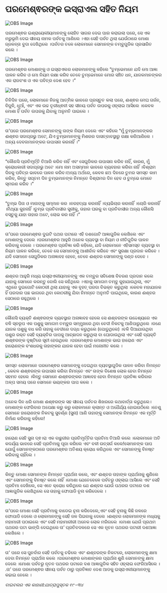 # ପରମେଶ୍ଵରଙ୍କ ଇସ୍ରାଏଲ ସହିତ ନିୟମ

![OBS Image](https://cdn.door43.org/obs/jpg/360px/obs-en-13-01.jpg)

ପରମେଶ୍ଵର ଇଶ୍ରାୟେଲୀୟମାନଙ୍କୁ ଲୋହିତ ସାଗର ଦେଇ ପାର କରାଇଲା ପରେ, ସେ ଏକ ମରୁଭୂମି ଦେଇ ସୀନୟ ନାମକ ପର୍ବତକୁ ଆଣିଲେ ।ଏହା ସେହି ପର୍ବତ ଥିଲା ଯେଉଁଠାରେ ମୋଶା ଜ୍ଜଳନ୍ତା  ବୁଦା ଦେଖିଥିଲେ ।ପର୍ବତର ତଳେ ଲୋକମାନେ ସେମାନଙ୍କ ତମ୍ବୁଗୁଡିକ ପ୍ରସାରିତ କଲେ ।

![OBS Image](https://cdn.door43.org/obs/jpg/360px/obs-en-13-02.jpg)

ପରମେଶ୍ଵର ମୋଶାଙ୍କୁ ଓ ଇସ୍ରାଏଲର ଲୋକମାନଙ୍କୁ କହିଲେ “ତୁମ୍ଭେମାନେ ଯଦି ମୋ ଆଜ୍ଞା ପାଳନ କରିବ ଓ ମୋ ନିୟମ ରକ୍ଷା କରିବ ତେବେ ତୁମ୍ଭେମାନେ ମୋର ସଞ୍ଚିତ ଧନ, ଯାଜକମାନଙ୍କର ଏକ ରାଜବଂଶ ଓ ଏକ ପବିତ୍ର ଦେଶ ହେବ ।” 

![OBS Image](https://cdn.door43.org/obs/jpg/360px/obs-en-13-03.jpg)

ତିନିଦିନ ପରେ, ଲୋକମାନେ ନିଜକୁ ଆତ୍ମିକ ଭାବରେ ପ୍ରସ୍ତୁତ କଲା ପରେ, ଈଶ୍ଵର ମେଘ ଗର୍ଜନ, ବିଜୁଳି, ଧୂଆଁ, ଏବଂ ଏକ ଉଚ୍ଚ ତୂରୀଧ୍ଵନୀ ସହ ସୀନୟ ପର୍ବତ ଉପରକୁ ଓହ୍ଲାଇ ଆସିଲେ ।କେବଳ ମୋଶା ହିଁ ପର୍ବତ ଉପରକୁ ଯିବାକୁ ଅନୁମତି ପାଇଲେ ।

![OBS Image](https://cdn.door43.org/obs/jpg/360px/obs-en-13-04.jpg)

ତା’ପରେ ପରମେଶ୍ଵର ସେମାନଙ୍କୁ ତାଙ୍କ ନିୟମ ଦେଲେ ଏବଂ କହିଲେ “ମୁଁ ତୁମ୍ଭମାନଙ୍କର ଈଶ୍ଵର ସଦାପ୍ରଭୁ ଅଟେ, ଯିଏ ତୁମ୍ଭମାନଙ୍କୁ ମିଶରର ଦାସତ୍ବାବସ୍ଥାରୁ ରକ୍ଷା କରିଆଣିଲେ ।ଅନ୍ୟ ଦେବତାମାନଙ୍କର ଉପାସନା କରନାହିଁ ।”

![OBS Image](https://cdn.door43.org/obs/jpg/360px/obs-en-13-05.jpg)

“କୌଣସି ପ୍ରତିମୂର୍ତ୍ତି ତିଆରି କରିବ ନାହିଁ ଏବଂ ସେଗୁଡିକର ଉପାସନା କରିବ ନାହିଁ, କାରଣ, ମୁଁ କ୍ରୋଧକାରୀ ସଦାପ୍ରଭୁ ଅଟେ ।ମୋ ନାମ ଅସମ୍ମାନ ଭାବରେ ବ୍ୟବହାର କରିବା ନାହିଁ ।ବିଶ୍ରାମ ଦିନକୁ ପବିତ୍ର ଭାବରେ ପାଳନ କରିବ।ଅନ୍ୟ ଅର୍ଥରେ, କେବଳ ଛଅ ଦିନରେ ତୁମର ସମସ୍ତ କାମ କରିବ, କିନ୍ତୁ ସପ୍ତମ ଦିନ ତୁମ୍ଭମାନଙ୍କ ନିମନ୍ତେ ବିଶ୍ରାମର ଦିନ ହେବ ଓ ତୁମ୍ଭେ ମୋତେ ସ୍ମରଣ କରିବ ।”

![OBS Image](https://cdn.door43.org/obs/jpg/360px/obs-en-13-06.jpg)

“ତୁମ୍ଭ ପିତା ଓ ମାତାଙ୍କୁ ସମ୍ମାନ କର ।ନରହତ୍ୟା କରନାହିଁ ।ବ୍ୟଭିଚାର କରନାହିଁ ।ଚୋରି କରନାହିଁ ।ମିଥ୍ୟା କୁହନାହିଁ ।ତୁମ୍ଭ ପ୍ରତିବାସୀର ସ୍ତ୍ରୀକୁ, ତାହାର ଘରକୁ ବା ପ୍ରତିବାସୀର ଅନ୍ୟ କୌଣସି ବସ୍ତୁକୁ ଯାହା ତାହାର ଅଟେ, ଲୋଭ କର ନାହିଁ ।”

![OBS Image](https://cdn.door43.org/obs/jpg/360px/obs-en-13-07.jpg)

ତା’ପରେ ପରମେଶ୍ଵର ଦୁଇଟି ପଥର ପଟାରେ ଏହି ଦଶଗୋଟି ଆଜ୍ଞାଗୁଡିକ ଲେଖିଲେ ଏବଂ ମୋଶାଙ୍କୁ ଦେଲେ ।ପରମେଶ୍ଵର ଆହୁରି ଅନେକ ବ୍ୟବସ୍ଥା ବା ନିୟମ ଓ ନୀତିଗୁଡିକ ପାଳନ କରିବାକୁ ଦେଲେ । ପରମେଶ୍ଵର ପ୍ରତିଜ୍ଞା କରି କହିଲେ, ଯଦି ଲୋକମାନେ ଏହିସମସ୍ତ ବ୍ୟବସ୍ଥା ବା ନିୟମ ପାଳନ କରିବେ, ତେବେ ସେ ସେମାନଙ୍କୁ ଆଶୀର୍ବାଦ କରିବେ ଏବଂ ସୁରକ୍ଷା ପ୍ରଦାନ କରିବେ ।ଯଦି ସେମାନେ ସେଗୁଡିକର ଅନାଜ୍ଞାବହ ହେବେ, ତେବେ ଈଶ୍ବର ସେମାନଙ୍କୁ ଦଣ୍ଡ ଦେବେ ।

![OBS Image](https://cdn.door43.org/obs/jpg/360px/obs-en-13-08.jpg)

ଈଶ୍ବର ଆହୁରି ମଧ୍ୟ ଇସ୍ରାଏଲୀୟମାନଙ୍କୁ ଏକ ତମ୍ବୁର ସବିଶେଷ ବିବରଣ ପ୍ରଦାନ କଲେ ଯାହାକୁ ସେମାନେ କରନ୍ତୁ ବୋଲି ସେ କହିଥିଲେ ।ଏହାକୁ ସମାଗମ ତମ୍ବୁ କୁହାଯାଉଥିଲା, ଏବଂ ଏଥିରେ ଦୁଇଗୋଟି କୋଠରୀ ଥିଲା ଯାହାକୁ ଏକ ବୃହତ୍ ପରଦା ବିଭକ୍ତ କରୁଥିଲା ।କେବଳ ମହାଯାଜକ ହିଁ ପରଦାର ପଛ ଭାଗରେ ଥିବା କୋଠରୀକୁ ଯିବା ନିମନ୍ତେ ଅନୁମତି ପାଇଥିଲେ, କାରଣ ଈଶ୍ବର ସେଠାରେ ରହୁଥିଲେ ।

![OBS Image](https://cdn.door43.org/obs/jpg/360px/obs-en-13-09.jpg)

କୌଣସି ବ୍ୟକ୍ତି ଈଶ୍ଵରଙ୍କ ବ୍ୟବସ୍ଥାର ଅନାଜ୍ଞାବହ ହେଲେ ସେ ଈଶ୍ବରଙ୍କ ଉଦ୍ଦେଶ୍ୟରେ ଏକ ବଳି ସ୍ବରୂପ ଏକ ପଶୁକୁ ସମାଗମ ତମ୍ବୁର ସମ୍ମୁଖରେ ଥିବା ବେଦୀ ନିକଟକୁ ଆଣିପାରୁଥିଲେ ।ଜଣେ ଯାଜକ ପଶୁକୁ ବଧ କରି ତାହାକୁ ବେଦୀରେ ଦଗ୍ଧ କରୁଥିଲେ (ପୋଡୁଥିଲେ) ।ବଳି ଦିଆଯାଉଥିବା ପଶୁର ରକ୍ତ ସେହି ବ୍ୟକ୍ତିର ପାପକୁ ଆଚ୍ଛାଦନ କରୁଥିଲା ବା ଘୋଡାଉଥିଲା ଏବଂ ସେହି ବ୍ୟକ୍ତି ଈଶ୍ଵରଙ୍କ ଦୃଷ୍ଟିରେ ସୂଚୀ ହେଉଥିଲେ ।ପରମେଶ୍ଵର ମୋଶାଙ୍କ ଭାଇ ହାରୋଣ ଏବଂ ହାରୋଣଙ୍କ ବଂଶଧରକୁ ତାହାଙ୍କର ଯାଜକ ହେବା ପାଇଁ ମନୋନୀତ କଲେ ।

![OBS Image](https://cdn.door43.org/obs/jpg/360px/obs-en-13-10.jpg)

ସମସ୍ତ ଲୋକମାନେ ପରମେଶ୍ଵର ସେମାନଙ୍କୁ ଦେଇଥିବା ବ୍ୟବସ୍ଥାଗୁଡିକ ପାଳନ କରିବା ନିମନ୍ତେ , କେବଳ ଈଶ୍ଵରଙ୍କ ଉପାସନା କରିବା ନିମନ୍ତେ ଏବଂ ତାଙ୍କ ବିଶେଷ ଲୋକ ହେବା ନିମନ୍ତେ ସହମତ ହେଲେ ।କିନ୍ତୁ ସେମାନେ ଈଶ୍ଵରଙ୍କର ଆଜ୍ଞାବହ ହେବା ନିମନ୍ତେ ପ୍ରତିଜ୍ଞା କରିବାର ଅଳ୍ପ ସମୟ ପରେ ସେମାନେ ଭୟଙ୍କର ପାପ କଲେ ।

![OBS Image](https://cdn.door43.org/obs/jpg/360px/obs-en-13-11.jpg)

ଅନେକ ଦିନ ଧରି ମୋଶା ଈଶ୍ଵରଙ୍କ ସହ ସୀନୟ ପର୍ବତର ଶିଖରରେ କଥାବାର୍ତ୍ତା କରୁଥିଲେ।ମୋଶାଙ୍କ ଫେରିବାର ଅପେକ୍ଷା କରୁ କରୁ ଲୋକମାନେ କ୍ଲାନ୍ତ ଓ ଅଧୈର୍ଯ୍ୟ ହୋଇଉଠିଲେ ।ତେଣୁ ସେମାନେ ହାରୋଣଙ୍କ ନିକଟକୁ ସୁବର୍ଣ୍ଣ (ସୁନା) ଆଣି ତାହାଙ୍କୁ ସେମାନଙ୍କ ନିମନ୍ତେ ଏକ ମୂର୍ତ୍ତି ନିର୍ମାଣ କରିବାକୁ କହିଲେ!

![OBS Image](https://cdn.door43.org/obs/jpg/360px/obs-en-13-12.jpg)

ହାରୋଣ ସେହି ସୁନା ଦ୍ଵ।ରା ଏକ ବାଛୁରୀର ପ୍ରତିମୂର୍ତ୍ତିର ପ୍ରତିମା ତିଆରି କଲେ ।ଲୋକମାନେ ଅତି କଦର୍ଯ୍ୟ ଭାବରେ ସେହି ପ୍ରତିମାକୁ ପୂଜା କରିଲେ ଏବଂ ବଳୀ ଉତ୍ସର୍ଗ କଲେ!ସେମାନଙ୍କ ପାପ ଯୋଗୁଁ  ସେମାନଙ୍କଠାରେ ପରମେଶ୍ଵର ଅତିଶୟ କ୍ରୋଧ କରିଥିଲେ ଏବଂ ସେମାନଙ୍କୁ ବିନଷ୍ଟ କରିବାକୁ ଚାହିଁଲେ ।

![OBS Image](https://cdn.door43.org/obs/jpg/360px/obs-en-13-13.jpg)

କିନ୍ତୁ ମୋଶା ସେମାନଙ୍କ ନିମନ୍ତେ ପ୍ରାର୍ଥନା କଲେ, ଏବଂ ଈଶ୍ବର ତାହାଙ୍କ ପ୍ରାର୍ଥନାକୁ ଶୁଣିଲେ ଏବଂ ସେମାନଙ୍କୁ ବିନଷ୍ଟ କଲେ ନାହିଁ ।ମୋଶା ଯେତେବେଳେ ପର୍ବତରୁ ଓହ୍ଲାଇ ଆସିଲେ ଏବଂ ସେହି ପ୍ରତିମା ଦେଖିଲେ, ସେ ଏତେ କ୍ରୋଧ କରିଥିଲେ ଯେ ଈଶ୍ବର ଯେଉଁ ପଥରର ପଟାରେ ଦଶ ଆଜ୍ଞାଗୁଡିକ ଲେଖିଥିଲେ ସେ ତାହାକୁ ଫୋପାଡି ଚୂନା କରିଦେଲେ ।

![OBS Image](https://cdn.door43.org/obs/jpg/360px/obs-en-13-14.jpg)

ତା’ପରେ ମୋଶା ସେହି ପ୍ରତିମାକୁ ବାଡେଇ ଚୂନା କରିଦେଲେ,ଏବଂ ସେହି ଚୂନାକୁ  କିଛି ଜଳରେ ଫୋପାଡି ଦେଲେ ଓ ଲୋକମାନଙ୍କୁ ସେହି ଜଳ ପିଇବାକୁ ଦେଲେ ।ଈଶ୍ବର ଲୋକମାନଙ୍କ ମଧ୍ୟକୁ ମହାମାରୀ ପଠାଇଲେ ଏବଂ ସେହି ମହାମାରୀରୀ ଅନେକ ଲୋକ ମରିଗଲେ ।ମୋଶା ଯେଉଁ ପ୍ରଥମ ପଥରର ପଟା ଭାଙ୍ଗି ଦେଇଥିଲେ ତା’ ପ୍ରତିବଦଳରେ ସେ ଏକ ନୂତନ ପଥରର ପଟାରୀ ଦଶଆଜ୍ଞା ଲେଖିଲେ ।

![OBS Image](https://cdn.door43.org/obs/jpg/360px/obs-en-13-15.jpg)

ତା' ପରେ ସେ ପୁନର୍ବାର ସେହି ପର୍ବତକୁ ଚଢିଲେ ଏବଂ ଈଶ୍ବରଙ୍କ ନିକଟରେ, ଲୋକମାନଙ୍କୁ କ୍ଷମା ଦେବା ନିମନ୍ତେ ପ୍ରାର୍ଥନା କଲେ ।ପରମେଶ୍ଵର ମୋଶାଙ୍କର ପ୍ରାର୍ଥନା ଶୁଣି ସେମାନଙ୍କୁ କ୍ଷମା ଦେଲେ ।ମୋଶା ପର୍ବତରୁ ନୂତନ ପଥରର ପଟାରେ ଦଶ ଆଜ୍ଞାଗୁଡିକ ସହିତ ଓହ୍ଲାଇ ଫେରିଆସିଲେ ।  .ତା’ ପରେ ପରମେଶ୍ଵର ସୀନୟ ପର୍ବତ ଠାରୁ ପ୍ରତିଜ୍ଞାତ ଦେଶ ଆଡକୁ ଇସ୍ରାଏଲୀୟମାନଙ୍କୁ କଢାଇ ନେଲେ ।

_ବାଇବଲର ଏକ କାହାଣୀ:ଯାତ୍ରାପୁସ୍ତକ ୧୯ -୩୪_